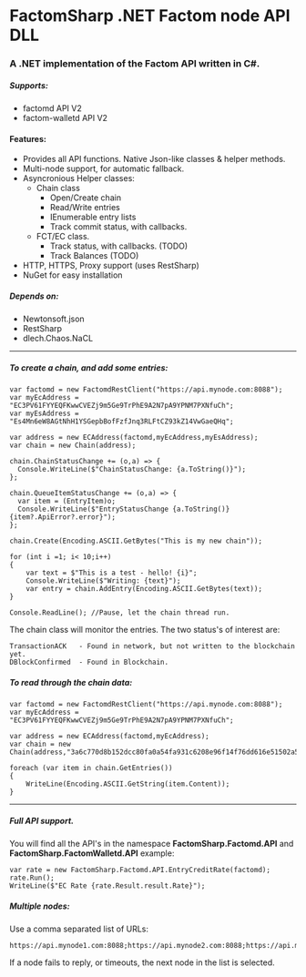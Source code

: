 # FactomSharp .NET Factom node API DLL
### A .NET implementation of the Factom API written in C#.

##### Supports:

* factomd API V2
* factom-walletd API V2

#### Features:

* Provides all API functions.  Native Json-like classes & helper methods.
* Multi-node support, for automatic fallback.
* Asyncronious Helper classes:
    * Chain class
        * Open/Create chain
        * Read/Write entries
        * IEnumerable entry lists
        * Track commit status, with callbacks.
    * FCT/EC class.
        * Track status, with callbacks. (TODO)
        * Track Balances (TODO)
* HTTP, HTTPS, Proxy support (uses RestSharp)
* NuGet for easy installation

##### Depends on:

* Newtonsoft.json
* RestSharp
* dlech.Chaos.NaCL

---

##### To create a chain, and add some entries:

    var factomd = new FactomdRestClient("https://api.mynode.com:8088"); 
    var myEcAddress = "EC3PV61FYYEQFKwwCVEZj9m5Ge9TrPhE9A2N7pA9YPNM7PXNfuCh";
    var myEsAddress = "Es4Mn6eW8AGtNhH1YSGepbBofFzfJnq3RLFtCZ93kZ14VwGaeQHq";
    
    var address = new ECAddress(factomd,myEcAddress,myEsAddress);
    var chain = new Chain(address);
    
    chain.ChainStatusChange += (o,a) => {
      Console.WriteLine($"ChainStatusChange: {a.ToString()}");
    };
            
    chain.QueueItemStatusChange += (o,a) => {
      var item = (EntryItem)o;
      Console.WriteLine($"EntryStatusChange {a.ToString()} {item?.ApiError?.error}");
    };
 
    chain.Create(Encoding.ASCII.GetBytes("This is my new chain"));

    for (int i =1; i< 10;i++)
    {
        var text = $"This is a test - hello! {i}";
        Console.WriteLine($"Writing: {text}");
        var entry = chain.AddEntry(Encoding.ASCII.GetBytes(text));
    }
    
    Console.ReadLine(); //Pause, let the chain thread run.

The chain class will monitor the entries.  The two status's of interest are:

    TransactionACK   - Found in network, but not written to the blockchain yet.
    DBlockConfirmed  - Found in Blockchain.

##### To read through the chain data:

    var factomd = new FactomdRestClient("https://api.mynode.com:8088"); 
    var myEcAddress = "EC3PV61FYYEQFKwwCVEZj9m5Ge9TrPhE9A2N7pA9YPNM7PXNfuCh";
    
    var address = new ECAddress(factomd,myEcAddress);
    var chain = new Chain(address,"3a6c770d8b152dcc80fa0a54fa931c6208e96f14f76dd616e51502a58836e9f8");
    
    foreach (var item in chain.GetEntries())
    {
        WriteLine(Encoding.ASCII.GetString(item.Content));
    }

---
    
##### Full API support.
    
You will find all the API's in the namespace **FactomSharp.Factomd.API** and **FactomSharp.FactomWalletd.API**
example:

    var rate = new FactomSharp.Factomd.API.EntryCreditRate(factomd);
    rate.Run();
    WriteLine($"EC Rate {rate.Result.result.Rate}");
    
    
##### Multiple nodes:
Use a comma separated list of URLs:

    https://api.mynode1.com:8088;https://api.mynode2.com:8088;https://api.mynode3.com:8088;

If a node fails to reply, or timeouts, the next node in the list is selected.
